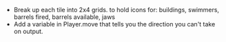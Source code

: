 * Break up each tile into 2x4 grids. to hold icons for: buildings, swimmers, barrels fired, barrels available, jaws
* Add a variable in Player.move that tells you the direction you can't take on output.